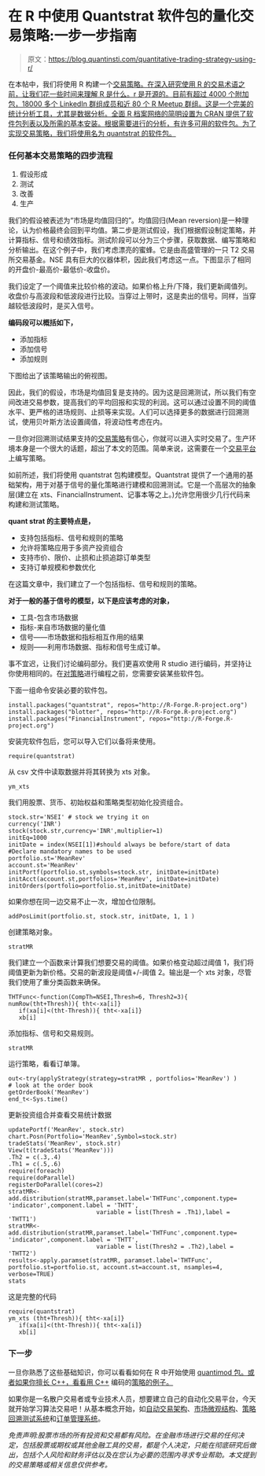 # 在 R 中使用 Quantstrat 软件包的量化交易策略:一步一步指南

> 原文：<https://blog.quantinsti.com/quantitative-trading-strategy-using-r/>

在本帖中，我们将使用 R 构建一个[交易策略。在深入研究使用 R 的交易术语之前，让我们花一些时间来理解 R 是什么。r 是开源的。目前有超过 4000 个附加包，18000 多个 LinkedIn 群组成员和近 80 个 R Meetup 群组。这是一个完美的统计分析工具，尤其是数据分析。全面 R 档案网络的简明设置为 CRAN 提供了软件包列表以及所需的基本安装。根据需要进行的分析，有许多可用的软件包。为了实现交易策略，我们将使用名为 quantstrat 的软件包。](https://blog.quantinsti.com/how-to-design-quant-trading-strategies-using-r/)

### **任何基本交易策略的四步流程**

1.  假设形成
2.  测试
3.  改善
4.  生产

我们的假设被表述为“市场是均值回归的”。均值回归(Mean reversion)是一种理论，认为价格最终会回到平均值。第二步是测试假设，我们根据假设制定策略，并计算指标、信号和绩效指标。测试阶段可以分为三个步骤，获取数据、编写策略和分析输出。在这个例子中，我们考虑漂亮的蜜蜂。它是由高盛管理的一只 T2 交易所交易基金。NSE 具有巨大的仪器体积，因此我们考虑这一点。下图显示了相同的开盘价-最高价-最低价-收盘价。

我们设定了一个阈值来比较价格的波动。如果价格上升/下降，我们更新阈值列。收盘价与高波段和低波段进行比较。当穿过上带时，这是卖出的信号。同样，当穿越较低波段时，是买入信号。

**编码段可以概括如下，**

*   添加指标
*   添加信号
*   添加规则

下图给出了该策略输出的俯视图。

因此，我们的假设，市场是均值回复是支持的。因为这是回溯测试，所以我们有空间改进交易参数，提高我们的平均回报和实现的利润。这可以通过设置不同的阈值水平、更严格的进场规则、止损等来实现。人们可以选择更多的数据进行回溯测试，使用贝叶斯方法设置阈值，将波动性考虑在内。

一旦你对回溯测试结果支持的[交易策略](https://quantra.quantinsti.com/course/quantitative-trading-strategies-models)有信心，你就可以进入实时交易了。生产环境本身是一个很大的话题，超出了本文的范围。简单来说，这需要在一个[交易平台](https://www.quantinsti.com/category/programming-and-trading-tools/trading-platforms/)上编写策略。

如前所述，我们将使用 quantstrat 包构建模型。Quantstrat 提供了一个通用的基础架构，用于对基于信号的量化策略进行建模和回溯测试。它是一个高层次的抽象层(建立在 xts、FinancialInstrument、记事本等之上。)允许您用很少几行代码来构建和测试策略。

**quant strat 的主要特点是，**

*   支持包括指标、信号和规则的策略
*   允许将策略应用于多资产投资组合
*   支持市价、限价、止损和止损追踪订单类型
*   支持订单规模和参数优化

在这篇文章中，我们建立了一个包括指标、信号和规则的策略。

**对于一般的基于信号的模型，以下是应该考虑的对象，**

*   工具-包含市场数据
*   指标-来自市场数据的量化值
*   信号——市场数据和指标相互作用的结果
*   规则——利用市场数据、指标和信号生成订单。

事不宜迟，让我们讨论编码部分。我们更喜欢使用 R studio 进行编码，并坚持让你使用相同的。在[对策略](https://www.quantinsti.com/category/programming-and-trading-tools/python/)进行编程之前，您需要安装某些软件包。

下面一组命令安装必要的软件包。

```
install.packages("quantstrat", repos="http://R-Forge.R-project.org")
install.packages("blotter", repos="http://R-Forge.R-project.org")
install.packages("FinancialInstrument", repos="http://R-Forge.R-project.org")
```

安装完软件包后，您可以导入它们以备将来使用。

```
require(quantstrat)
```

从 csv 文件中读取数据并将其转换为 xts 对象。

```
ym_xts
```

我们用股票、货币、初始权益和策略类型初始化投资组合。

```
stock.str='NSEI' # stock we trying it on
currency('INR')
stock(stock.str,currency='INR',multiplier=1)
initEq=1000
initDate = index(NSEI[1])#should always be before/start of data
#Declare mandatory names to be used
portfolio.st='MeanRev'
account.st='MeanRev'
initPortf(portfolio.st,symbols=stock.str, initDate=initDate)
initAcct(account.st,portfolios='MeanRev', initDate=initDate)
initOrders(portfolio=portfolio.st,initDate=initDate)
```

如果你想在同一边交易不止一次，增加仓位限制。

```
addPosLimit(portfolio.st, stock.str, initDate, 1, 1 )
```

创建策略对象。

```
stratMR
```

我们建立一个函数来计算我们想要交易的阈值。如果价格变动超过阈值 1，我们将阈值更新为新价格。交易的新波段是阈值+/-阈值 2。输出是一个 xts 对象，尽管我们使用了重分类函数来确保。

```
THTFunc<-function(CompTh=NSEI,Thresh=6, Thresh2=3){
numRow(tht+Thresh)){ tht<-xa[i]}
   if(xa[i]<(tht-Thresh)){ tht<-xa[i]}
   xb[i]
```

添加指标、信号和交易规则。

```
stratMR
```

运行策略，看看订单簿。

```
out<-try(applyStrategy(strategy=stratMR , portfolios='MeanRev') )
# look at the order book
getOrderBook('MeanRev')
end_t<-Sys.time()
```

更新投资组合并查看交易统计数据

```
updatePortf('MeanRev', stock.str)
chart.Posn(Portfolio='MeanRev',Symbol=stock.str)
tradeStats('MeanRev', stock.str)
View(t(tradeStats('MeanRev')))
.Th2 = c(.3,.4)
.Th1 = c(.5,.6)
require(foreach)
require(doParallel)
registerDoParallel(cores=2)
stratMR<-add.distribution(stratMR,paramset.label='THTFunc',component.type= 'indicator',component.label = 'THTT',
                         variable = list(Thresh = .Th1),label = 'THTT1')
stratMR<-add.distribution(stratMR,paramset.label='THTFunc',component.type= 'indicator',component.label = 'THTT',
                         variable = list(Thresh2 = .Th2),label = 'THTT2')
results<-apply.paramset(stratMR, paramset.label='THTFunc', portfolio.st=portfolio.st, account.st=account.st, nsamples=4, verbose=TRUE)
stats
```

这是完整的代码

```
require(quantstrat)
ym_xts (tht+Thresh)){ tht<-xa[i]}
   if(xa[i]<(tht-Thresh)){ tht<-xa[i]}
   xb[i]
```

### **下一步**

一旦你熟悉了这些基础知识，你可以看看如何在 R 中开始使用 [quantimod 包。或者如果你擅长 C++，看看用 C++](https://blog.quantinsti.com/a-guide-on-r-quantmod-package-how-to-get-started/) 编码的[策略的例子。](https://blog.quantinsti.com/an-example-of-a-trading-strategy-coded-in-c/)

如果你是一名散户交易者或专业技术人员，想要建立自己的自动化交易平台，今天就开始学习算法交易吧！从基本概念开始，如[自动交易架构](https://blog.quantinsti.com/algorithmic-trading-system-architecture/)、[市场微观结构](https://blog.quantinsti.com/market-microstructure/)、[策略回溯测试系统](https://blog.quantinsti.com/backtesting/)和[订单管理系统](https://blog.quantinsti.com/automated-trading-order-management-system/)。

*免责声明:股票市场的所有投资和交易都有风险。在金融市场进行交易的任何决定，包括股票或期权或其他金融工具的交易，都是个人决定，只能在彻底研究后做出，包括个人风险和财务评估以及在您认为必要的范围内寻求专业帮助。本文提到的交易策略或相关信息仅供参考。*